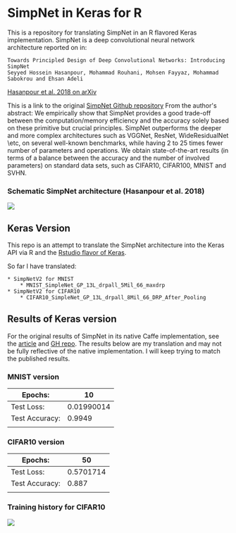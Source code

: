 # SimpNet in Keras for R
This is a repository for translating SimpNet in an R flavored Keras implementation.
SimpNet is a deep convolutional neural network architecture reported on in:

    Towards Principled Design of Deep Convolutional Networks: Introducing SimpNet
    Seyyed Hossein Hasanpour, Mohammad Rouhani, Mohsen Fayyaz, Mohammad Sabokrou and Ehsan Adeli
    
[Hasanpour et al. 2018 on arXiv](https://arxiv.org/abs/1802.06205)

This is a link to the original [SimpNet Github repository](https://github.com/Coderx7/SimpNet)
From the author's abstract:
   We empirically show that SimpNet provides a good trade-off between the computation/memory efficiency and the accuracy solely based on these primitive but crucial principles. SimpNet outperforms the deeper and more complex architectures such as VGGNet, ResNet, WideResidualNet \etc, on several well-known benchmarks, while having 2 to 25 times fewer number of parameters and operations. We obtain state-of-the-art results (in terms of a balance between the accuracy and the number of involved parameters) on standard data sets, such as CIFAR10, CIFAR100, MNIST and SVHN.

### Schematic SimpNet architecture (Hasanpour et al. 2018)
![]("https://github.com/Coderx7/SimpNet/blob/master/SimpNetV2/images/Arch2_01.jpg")
   
## Keras Version
This repo is an attempt to translate the SimpNet architecture into the Keras API via R and the [Rstudio flavor of Keras](https://keras.rstudio.com/).

So far I have translated:

    * SimpNetV2 for MNIST
        * MNIST_SimpleNet_GP_13L_drpall_5Mil_66_maxdrp
    * SimpNetV2 for CIFAR10
        * CIFAR10_SimpleNet_GP_13L_drpall_8Mil_66_DRP_After_Pooling
        
## Results of Keras version
For the original results of SimpNet in its native Caffe implementation, see the [article](https://arxiv.org/abs/1802.06205) and [GH repo](https://github.com/Coderx7/SimpNet). The results below are my translation and may not be fully reflective of the native implementation. I will keep trying to match the published results.

### MNIST version
| Epochs:        | 10         |
|----------------|------------|
| Test Loss:     | 0.01990014 |
| Test Accuracy: | 0.9949     |
|                |            |


### CIFAR10 version
| Epochs:        | 50         |
|----------------|------------|
| Test Loss:     | 0.5701714  |
| Test Accuracy: | 0.887      |
|                |            |

### Training history for CIFAR10
![]("/images/CIFAR10_50_epochs.png")

